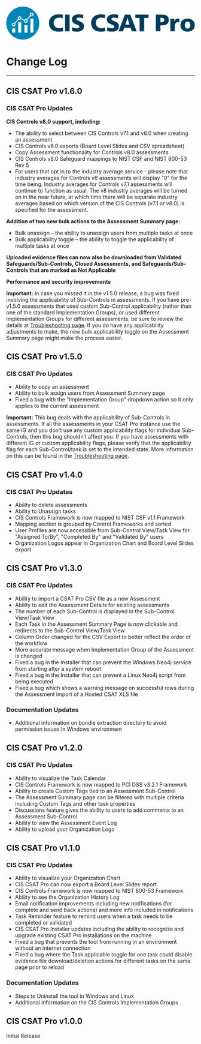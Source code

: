 ![](img/CIS_CSAT_Pro_RGB.png)

# Change Log #

----------
## CIS CSAT Pro v1.6.0 ##

### CIS CSAT Pro Updates ###




**CIS Controls v8.0 support, including:**

   -	The ability to select between CIS Controls v7.1 and v8.0 when creating an assessment
   -	CIS Controls v8.0 exports (Board Level Slides and CSV spreadsheet)
   -	Copy Assessment functionality for Controls v8.0 assessments
   -	CIS Controls v8.0 Safeguard mappings to NIST CSF and NIST 800-53 Rev 5
   -	For users that opt in to the industry average service - please note that industry averages for Controls v8 assessments will display "0" for the time being.  Industry averages for Controls v7.1 assessments will continue to function as usual.  The v8 industry averages will be turned on in the near future, at which time there will be separate industry averages based on which version of the CIS Controls (v7.1 or v8.0) is specified for the assessment.

**Addition of two new bulk actions to the Assessment Summary page:**

   -	Bulk unassign – the ability to unassign users from multiple tasks at once
   -	Bulk applicability toggle – the ability to toggle the applicability of multiple tasks at once

**Uploaded evidence files can now also be downloaded from Validated Safeguards/Sub-Controls, Closed Assessments, and Safeguards/Sub-Controls that are marked as Not Applicable**

**Performance and security improvements**

**Important:**
In case you missed it in the v1.5.0 release, a bug was fixed involving the applicability of Sub-Controls in assessments. 
If you have pre-v1.5.0 assessments that used custom Sub-Control applicability (rather than one of the standard Implementation Groups), 
or used different Implementation Groups for different assessments, be sure to review the details at [Troubleshooting page](../troubleshooting). 
If you do have any applicability adjustments to make, the new bulk applicability toggle on the Assessment Summary page might make the process easier.



## CIS CSAT Pro v1.5.0 ##

### CIS CSAT Pro Updates ###
 - Ability to copy an assessment
 - Ability to bulk assign users from Assessment Summary page
 - Fixed a bug with the "Implementation Group" dropdown action so it only applies to the current assessment

**Important:**
This bug deals with the applicability of Sub-Controls in assessments. If all the assessments in your CSAT Pro instance use the same IG and you don't use any custom applicability flags for individual Sub-Controls, then this bug shouldn’t affect you.
If you have assessments with different IG or custom applicability flags, please verify that the applicability flag for each Sub-Control/task is set to the intended state. 
More information on this can be found in the [Troubleshooting page](../troubleshooting).

## CIS CSAT Pro v1.4.0 ##

### CIS CSAT Pro Updates ###
 - Ability to delete assessments
 - Ability to Unassign tasks
 - CIS Controls Framework is now mapped to NIST CSF v1.1 Framework
 - Mapping section is grouped by Control Frameworks and sorted
 - User Profiles are now accessible from Sub-Control View/Task View for "Assigned To/By", "Completed By" and "Validated By" users
 - Organization Logos appear in Organization Chart and Board Level Slides export

## CIS CSAT Pro v1.3.0 ##
 
### CIS CSAT Pro Updates ###
 - Ability to import a CSAT Pro CSV file as a new Assessment
 - Ability to edit the Assessment Details for existing assessments
 - The number of each Sub-Control is displayed in the Sub-Control View/Task View
 - Each Task in the Assessment Summary Page is now clickable and redirects to the Sub-Control View/Task View
 - Column Order changed for the CSV Export to better reflect the order of the workflow
 - More accurate message when Implementation Group of the Assessment is changed
 - Fixed a bug in the Installer that can prevent the Windows Neo4j service from starting after a system reboot
 - Fixed a bug in the Installer that can prevent a Linux Neo4j script from being executed
 - Fixed a bug which shows a warning message on successful rows during the Assessment Import of a Hosted CSAT XLS file

### Documentation Updates ###
 - Additional information on bundle extraction directory to avoid permission issues in Windows environment

## CIS CSAT Pro v1.2.0 ##
 
### CIS CSAT Pro Updates ###
 - Ability to visualize the Task Calendar
 - CIS Controls Framework is now mapped to PCI DSS v3.2.1 Framework
 - Ability to create Custom Tags tied to an Assessment Sub-Control
 - The Assessment Summary page can be filtered with multiple criteria including Custom Tags and other task properties
 - Discussions feature gives the ability to users to add comments to an Assessment Sub-Control
 - Ability to view the Assessment Event Log
 - Ability to upload your Organization Logo

## CIS CSAT Pro v1.1.0 ##
 
### CIS CSAT Pro Updates ###
 - Ability to visualize your Organization Chart 
 - CIS CSAT Pro can now export a Board Level Slides report
 - CIS Controls Framework is now mapped to NIST 800-53 Framework
 - Ability to see the Organization History Log
 - Email notification improvements including new notifications (for complete and send back actions) and more info included in notifications
 - Task Reminder feature to remind users when a task needs to be completed or validated
 - CIS CSAT Pro Installer updates including the ability to recognize and upgrade existing CSAT Pro installations on the machine
 - Fixed a bug that prevents the tool from running in an environment without an internet connection
 - Fixed a bug where the Task applicable toggle for one task could disable evidence file download/deletion actions for different tasks on the same page prior to reload

### Documentation Updates ###
 - Steps to Uninstall the tool in Windows and Linux
 - Additional Information on the CIS Controls Implementation Groups
 
## CIS CSAT Pro v1.0.0 ##
Initial Release
 
